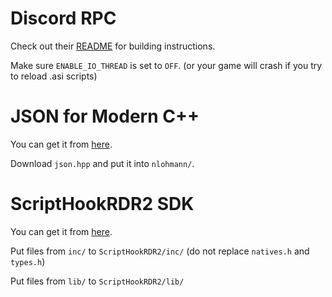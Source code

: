 # Discord RPC
Check out their [README](https://github.com/discord/discord-rpc/blob/e6390c8c4190b59f1cc98bcec688e0037b84974d/README.md#from-repo) for building instructions.

Make sure `ENABLE_IO_THREAD` is set to `OFF`. (or your game will crash if you try to reload .asi scripts)

# JSON for Modern C++
You can get it from [here](https://github.com/nlohmann/json/releases/tag/v3.9.1).

Download `json.hpp` and put it into `nlohmann/`.

# ScriptHookRDR2 SDK
You can get it from [here](http://www.dev-c.com/rdr2/scripthookrdr2/).

Put files from `inc/` to `ScriptHookRDR2/inc/` (do not replace `natives.h` and `types.h`)

Put files from `lib/` to `ScriptHookRDR2/lib/`